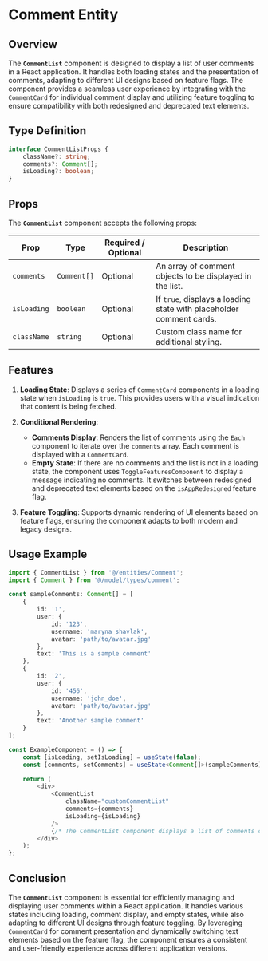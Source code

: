# Comment Entity 

## Overview
The **`CommentList`** component is designed to display a list of user comments in a React application. 
It handles both loading states and the presentation of comments, adapting to different UI designs based on feature flags. 
The component provides a seamless user experience by integrating with the `CommentCard` for individual comment display and utilizing feature toggling to ensure compatibility with both redesigned and deprecated text elements.

## Type Definition
```typescript
interface CommentListProps {
    className?: string;
    comments?: Comment[];
    isLoading?: boolean;
}
```

## Props
The **`CommentList`** component accepts the following props:

| Prop        | Type        | Required / Optional | Description                                                                   |
|-------------|-------------|----------------------|-------------------------------------------------------------------------------|
| `comments`  | `Comment[]` | Optional            | An array of comment objects to be displayed in the list. |
| `isLoading` | `boolean`   | Optional             | If `true`, displays a loading state with placeholder comment cards.         |
| `className` | `string`    | Optional             | Custom class name for additional styling.                                     |

## Features

1. **Loading State**: Displays a series of `CommentCard` components in a loading state when `isLoading` is `true`. This provides users with a visual indication that content is being fetched.

2. **Conditional Rendering**:
    - **Comments Display**: Renders the list of comments using the `Each` component to iterate over the `comments` array. Each comment is displayed with a `CommentCard`.
    - **Empty State**: If there are no comments and the list is not in a loading state, the component uses `ToggleFeaturesComponent` to display a message indicating no comments. It switches between redesigned and deprecated text elements based on the `isAppRedesigned` feature flag.

3. **Feature Toggling**: Supports dynamic rendering of UI elements based on feature flags, ensuring the component adapts to both modern and legacy designs.

## Usage Example
```typescript jsx
import { CommentList } from '@/entities/Comment';
import { Comment } from '@/model/types/comment';

const sampleComments: Comment[] = [
    {
        id: '1',
        user: {
            id: '123',
            username: 'maryna_shavlak',
            avatar: 'path/to/avatar.jpg'
        },
        text: 'This is a sample comment'
    },
    {
        id: '2',
        user: {
            id: '456',
            username: 'john_doe',
            avatar: 'path/to/avatar.jpg'
        },
        text: 'Another sample comment'
    }
];

const ExampleComponent = () => {
    const [isLoading, setIsLoading] = useState(false);
    const [comments, setComments] = useState<Comment[]>(sampleComments);

    return (
        <div>
            <CommentList
                className="customCommentList"
                comments={comments}
                isLoading={isLoading}
            />
            {/* The CommentList component displays a list of comments or a loading state */}
        </div>
    );
};
```
## Conclusion
The **`CommentList`** component is essential for efficiently managing and displaying user comments within a React application. It handles various states including loading, comment display, and empty states, while also adapting to different UI designs through feature toggling. 
By leveraging `CommentCard` for comment presentation and dynamically switching text elements based on the feature flag, the component ensures a consistent and user-friendly experience across different application versions.
